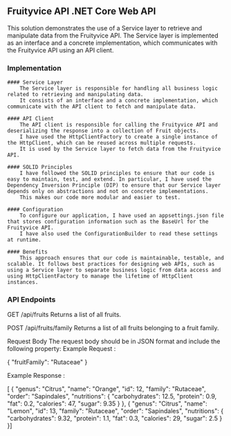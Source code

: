 ## Fruityvice API .NET Core Web API

This solution demonstrates the use of a Service layer to retrieve and manipulate data from the Fruityvice API. 
The Service layer is implemented as an interface and a concrete implementation, which communicates with the Fruityvice API using an API client.

### Implementation
    #### Service Layer
        The Service layer is responsible for handling all business logic related to retrieving and manipulating data. 
        It consists of an interface and a concrete implementation, which communicate with the API client to fetch and manipulate data.

    #### API Client
        The API client is responsible for calling the Fruityvice API and deserializing the response into a collection of Fruit objects. 
        I have used the HttpClientFactory to create a single instance of the HttpClient, which can be reused across multiple requests. 
        It is used by the Service layer to fetch data from the Fruityvice API.

    #### SOLID Principles
        I have followed the SOLID principles to ensure that our code is easy to maintain, test, and extend. In particular, I have used the Dependency Inversion Principle (DIP) to ensure that our Service layer depends only on abstractions and not on concrete implementations. 
        This makes our code more modular and easier to test.

    #### Configuration
        To configure our application, I have used an appsettings.json file that stores configuration information such as the BaseUrl for the Fruityvice API. 
        I have also used the ConfigurationBuilder to read these settings at runtime.

    #### Benefits
        This approach ensures that our code is maintainable, testable, and scalable. It follows best practices for designing web APIs, such as using a Service layer to separate business logic from data access and using HttpClientFactory to manage the lifetime of HttpClient instances.


### API Endpoints

GET /api/fruits
Returns a list of all fruits.

POST /api/fruits/family
Returns a list of all fruits belonging to a fruit family.

Request Body
The request body should be in JSON format and include the following property:
Example Request :

{
    "fruitFamily": "Rutaceae"
}

Example Response :

[    {        "genus": "Citrus",        "name": "Orange",        "id": 12,        "family": "Rutaceae",        "order": "Sapindales",        "nutritions": {            "carbohydrates": 12.5,            "protein": 0.9,            "fat": 0.2,            "calories": 47,            "sugar": 9.35        }    },    {        "genus": "Citrus",        "name": "Lemon",        "id": 13,        "family": "Rutaceae",        "order": "Sapindales",        "nutritions": {            "carbohydrates": 9.32,            "protein": 1.1,            "fat": 0.3,            "calories": 29,            "sugar": 2.5        }    }]

